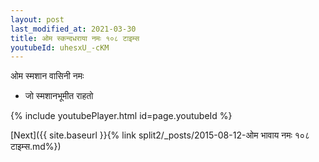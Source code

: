 ```yaml
---
layout: post
last_modified_at: 2021-03-30
title: ओम स्कन्दधराया नमः १०८ टाइम्स
youtubeId: uhesxU_-cKM
---
```

 
 
 ओम स्मशान वासिनी नमः  
 
 -  जो स्मशानभूमीत राहतो 
 
  
 
  
 
 
 
 
 
 


{% include youtubePlayer.html id=page.youtubeId %}
 
[Next]({{ site.baseurl }}{% link  split2/_posts/2015-08-12-ओम भावाय नमः १०८ टाइम्स.md%})
 
